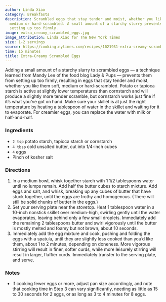 ```yaml
---
author: Linda Xiao
category: Breakfasts
description: Scrambled eggs that stay tender and moist, whether you like them soft,
  medium or hard-scrambled. A small amount of a starchy slurry prevents them from
  setting up too firmly.
image: extra_creamy_scrambled_eggs.jpg
image_attribution: Linda Xiao for The New York Times
size: 1-2 servings
source: https://cooking.nytimes.com/recipes/1021931-extra-creamy-scrambled-eggsundefined
time: 15 minutes
title: Extra-Creamy Scrambled Eggs
---
```

Adding a small amount of a starchy slurry to scrambled eggs — a technique learned from Mandy Lee of the food blog Lady & Pups — prevents them from setting up too firmly, resulting in eggs that stay tender and moist, whether you like them soft, medium or hard-scrambled. Potato or tapioca starch is active at slightly lower temperatures than cornstarch and will produce a slightly more tender scramble, but cornstarch works just fine if it’s what you’ve got on hand. Make sure your skillet is at just the right temperature by heating a tablespoon of water in the skillet and waiting for it to evaporate. For creamier eggs, you can replace the water with milk or half-and-half.

### Ingredients

* `2 tsp` potato starch, tapioca starch or cornstarch 
* `4 tbsp` cold unsalted butter, cut into 1/4-inch cubes 
* `4` eggs
* Pinch of kosher salt 

### Directions

1. In a medium bowl, whisk together starch with 1 1/2 tablespoons water until no lumps remain. Add half the butter cubes to starch mixture. Add eggs and salt, and whisk, breaking up any cubes of butter that have stuck together, until the eggs are frothy and homogenous. (There will still be solid chunks of butter in the eggs.)
2. Set your serving plate near the stovetop. Heat 1 tablespoon water in a 10-inch nonstick skillet over medium-high, swirling gently until the water evaporates, leaving behind only a few small droplets. Immediately add the remaining 2 tablespoons butter and swirl vigorously until the butter is mostly melted and foamy but not brown, about 10 seconds.
3. Immediately add the egg mixture and cook, pushing and folding the eggs with a spatula, until they are slightly less cooked than you’d like them, about 1 to 2 minutes, depending on doneness. More vigorous stirring will result in finer, softer curds, while more leisurely stirring will result in larger, fluffier curds. Immediately transfer to the serving plate, and serve.

### Notes

* If cooking fewer eggs or more, adjust pan size accordingly, and note that cooking time in Step 3 can vary significantly, needing as little as 15 to 30 seconds for 2 eggs, or as long as 3 to 4 minutes for 8 eggs.